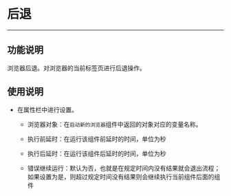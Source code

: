 # 后退
---
## 功能说明
浏览器后退。对浏览器的当前标签页进行后退操作。

## 使用说明
* 在属性栏中进行设置。

  * 浏览器对象：在`启动新的浏览器`组件中返回的对象对应的变量名称。

  * 执行前延时：在运行该组件前延时的时间，单位为秒
  
  * 执行后延时：在运行该组件后延时的时间，单位为秒
  
  * 错误继续运行：默认为否，也就是在规定时间内没有结果就会退出流程；如果设置为是，则超过规定时间没有结果则会继续执行当前组件后面的组件